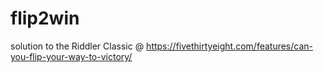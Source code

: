 # flip2win
solution to the Riddler Classic @ https://fivethirtyeight.com/features/can-you-flip-your-way-to-victory/
